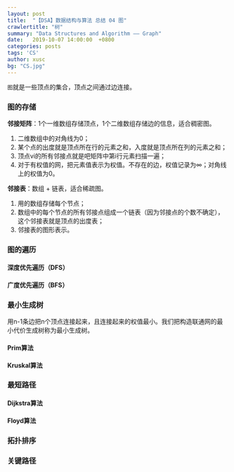 ```yaml
---
layout: post
title:  "【DSA】数据结构与算法 总结 04 图"
crawlertitle: "树"
summary: "Data Structures and Algorithm —— Graph"
date:   2019-10-07 14:00:00  +0800
categories: posts
tags: 'CS'
author: xusc
bg: "CS.jpg"
---
```


`图`就是一些顶点的集合，顶点之间通过边连接。

### 图的存储

**邻接矩阵**：1个一维数组存储顶点，1个二维数组存储边的信息，适合稠密图。
1. 二维数组中的对角线为0；
2. 某个点的出度就是顶点所在行的元素之和，入度就是顶点所在列的元素之和；
3. 顶点vi的所有邻接点就是吧矩阵中第i行元素扫描一遍；
4. 对于有权值的网，把元素值表示为权值。不存在的边，权值记录为∞；对角线上的权值为0。

**邻接表**：数组 + 链表，适合稀疏图。
1. 用的数组存储每个节点；
2. 数组中的每个节点的所有邻接点组成一个链表（因为邻接点的个数不确定），这个邻接表就是顶点的出度表；
3. 邻接表的图形表示。

### 图的遍历

#### 深度优先遍历（DFS）

#### 广度优先遍历（BFS）


### 最小生成树
用n-1条边把n个顶点连接起来，且连接起来的权值最小。我们把构造联通网的最小代价生成树称为最小生成树。

#### Prim算法

#### Kruskal算法


### 最短路径

#### Dijkstra算法

#### Floyd算法


### 拓扑排序


### 关键路径

